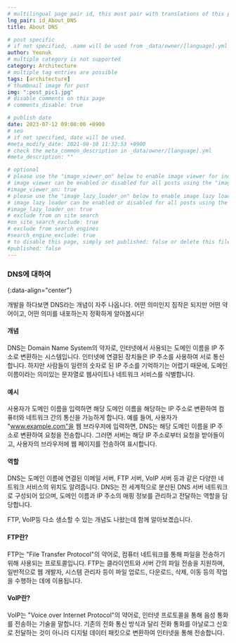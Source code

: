 ```yaml
---
# multilingual page pair id, this must pair with translations of this page. (This name must be unique)
lng_pair: id_About_DNS
title: About DNS

# post specific
# if not specified, .name will be used from _data/owner/[language].yml
author: Yeonuk
# multiple category is not supported
category: Architecture
# multiple tag entries are possible
tags: [architecture]
# thumbnail image for post
img: ":post_pic1.jpg"
# disable comments on this page
# comments_disable: true

# publish date
date: 2023-07-12 09:00:00 +0900
# seo
# if not specified, date will be used.
#meta_modify_date: 2021-08-10 11:32:53 +0900
# check the meta_common_description in _data/owner/[language].yml
#meta_description: ""

# optional
# please use the "image_viewer_on" below to enable image viewer for individual pages or posts (_posts/ or [language]/_posts folders).
# image viewer can be enabled or disabled for all posts using the "image_viewer_posts: true" setting in _data/conf/main.yml.
#image_viewer_on: true
# please use the "image_lazy_loader_on" below to enable image lazy loader for individual pages or posts (_posts/ or [language]/_posts folders).
# image lazy loader can be enabled or disabled for all posts using the "image_lazy_loader_posts: true" setting in _data/conf/main.yml.
#image_lazy_loader_on: true
# exclude from on site search
#on_site_search_exclude: true
# exclude from search engines
#search_engine_exclude: true
# to disable this page, simply set published: false or delete this file
#published: false
---
```


<!-- outline-start -->

### DNS에 대하여

{:data-align="center"}

<!-- outline-end -->

개발을 하다보면 DNS라는 개념이 자주 나옵니다.
어떤 의미인지 짐작은 되지만 어떤 약어이고, 어떤 의미를 내포하는지 정확하게 알아봅시다!

#### 개념

DNS는 Domain Name System의 약자로, 인터넷에서 사용되는 도메인 이름을 IP 주소로 변환하는 시스템입니다.
인터넷에 연결된 장치들은 IP 주소를 사용하여 서로 통신합니다. 하지만 사람들이 일련의 숫자로 된 IP 주소를 기억하기는 어렵기 때문에, 도메인 이름이라는 의미있는 문자열로 웹사이트나 네트워크 서비스를 식별합니다.

#### 예시

사용자가 도메인 이름을 입력하면 해당 도메인 이름을 해당하는 IP 주소로 변환하여 컴퓨터와 네트워크 간의 통신을 가능하게 합니다.
예를 들어, 사용자가 "www.example.com"을 웹 브라우저에 입력하면, DNS는 해당 도메인 이름을 IP 주소로 변환하여 요청을 전송합니다.
그러면 서버는 해당 IP 주소로부터 요청을 받아들이고, 사용자의 브라우저에 웹 페이지를 전송하여 표시합니다.

#### 역할

DNS는 도메인 이름에 연결된 이메일 서버, FTP 서버, VoIP 서버 등과 같은 다양한 네트워크 서비스의 위치도 알려줍니다.
DNS는 전 세계적으로 분산된 DNS 서버 네트워크로 구성되어 있으며, 도메인 이름과 IP 주소의 매핑 정보를 관리하고 전달하는 역할을 담당합니다.

FTP, VoIP등 다소 생소할 수 있는 개념도 나왔는데 함께 알아보곘습니다.

#### FTP란?

FTP는 "File Transfer Protocol"의 약어로, 컴퓨터 네트워크를 통해 파일을 전송하기 위해 사용되는 프로토콜입니다.
FTP는 클라이언트와 서버 간의 파일 전송을 지원하며, 일반적으로 웹 개발자, 시스템 관리자 등이 파일 업로드, 다운로드, 삭제, 이동 등의 작업을 수행하는 데에 이용됩니다.

#### VoIP란?

VoIP는 "Voice over Internet Protocol"의 약어로, 인터넷 프로토콜을 통해 음성 통화를 전송하는 기술을 말합니다.
기존의 전화 통신 방식과 달리 전화 통화를 아날로그 신호로 전달하는 것이 아니라 디지털 데이터 패킷으로 변환하여 인터넷을 통해 전송합니다.
